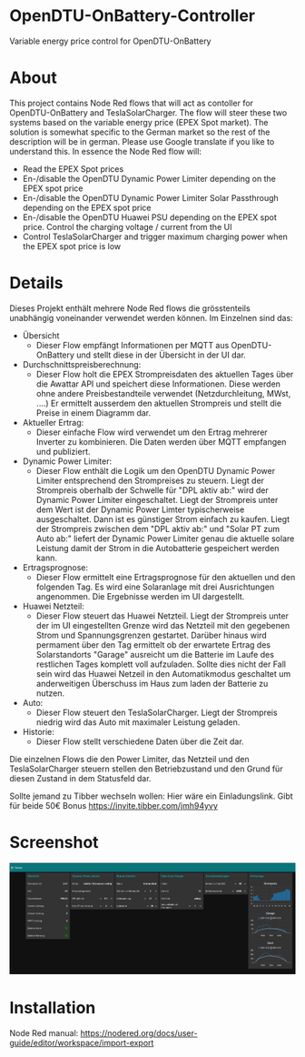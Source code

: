 OpenDTU-OnBattery-Controller
============================

Variable energy price control for OpenDTU-OnBattery 

# About

This project contains Node Red flows that will act as contoller for OpenDTU-OnBattery and TeslaSolarCharger. The flow will steer these two systems based on the variable energy price (EPEX Spot market). 
The solution is somewhat specific to the German market so the rest of the description will be in german. Please use Google translate if you like to understand this. In essence the Node Red flow will:

* Read the EPEX Spot prices
* En-/disable the OpenDTU Dynamic Power Limiter depending on the EPEX spot price
* En-/disable the OpenDTU Dynamic Power Limiter Solar Passthrough depending on the EPEX spot price
* En-/disable the OpenDTU Huawei PSU depending on the EPEX spot price. Control the charging voltage / current from the UI
* Control TeslaSolarCharger and trigger maximum charging power when the EPEX spot price is low

# Details

Dieses Projekt enthält mehrere Node Red flows die grösstenteils unabhängig voneinander verwendet werden können. Im Einzelnen sind das:

* Übersicht
  * Dieser Flow empfängt Informationen per MQTT aus OpenDTU-OnBattery und stellt diese in der Übersicht in der UI dar.
* Durchschnittspreisberechnung: 
  * Dieser Flow holt die EPEX Strompreisdaten des aktuellen Tages über die Awattar API und speichert diese Informationen. Diese werden ohne andere Preisbestandteile verwendet (Netzdurchleitung, MWst, ....)
  Er ermittelt ausserdem den aktuellen Strompreis und stellt die Preise in einem Diagramm dar.
* Aktueller Ertrag:
  * Dieser einfache Flow wird verwendet um den Ertrag mehrerer Inverter zu kombinieren. Die Daten werden über MQTT empfangen und publiziert.
* Dynamic Power Limiter:
  * Dieser Flow enthält die Logik um den OpenDTU Dynamic Power Limiter entsprechend den Strompreises zu steuern. 
  Liegt der Strompreis oberhalb der Schwelle für "DPL aktiv ab:" wird der Dynamic Power Limiter eingeschaltet. 
  Liegt der Strompreis unter dem Wert ist der Dynamic Power Limter typischerweise ausgeschaltet. Dann ist es günstiger Strom einfach zu kaufen.
  Liegt der Strompreis zwischen dem "DPL aktiv ab:" und "Solar PT zum Auto ab:" liefert der Dynamic Power Limiter genau die aktuelle solare Leistung damit der Strom in die Autobatterie gespeichert werden kann.
* Ertragsprognose:
  * Dieser Flow ermittelt eine Ertragsprognose für den aktuellen und den folgenden Tag. 
  Es wird eine Solaranlage mit drei Ausrichtungen angenommen. Die Ergebnisse werden im UI dargestellt.
* Huawei Netzteil:
  * Dieser Flow steuert das Huawei Netzteil. 
  Liegt der Strompreis unter der im UI eingestellten Grenze wird das Netzteil mit den gegebenen Strom und Spannungsgrenzen gestartet.
  Darüber hinaus wird permament über den Tag ermittelt ob der erwartete Ertrag des Solarstandorts "Garage" ausreicht um die Batterie im Laufe des restlichen Tages komplett voll aufzuladen.
  Sollte dies nicht der Fall sein wird das Huawei Netzeil in den Automatikmodus geschaltet um anderweitigen Überschuss im Haus zum laden der Batterie zu nutzen.
* Auto:
  * Dieser Flow steuert den TeslaSolarCharger. Liegt der Strompreis niedrig wird das Auto mit maximaler Leistung geladen.
* Historie:
  * Dieser Flow stellt verschiedene Daten über die Zeit dar.

Die einzelnen Flows die den Power Limiter, das Netzteil und den TeslaSolarCharger steuern stellen den Betriebzustand und den Grund für diesen Zustand in dem Statusfeld dar.

Sollte jemand zu Tibber wechseln wollen: Hier wäre ein Einladungslink. Gibt für beide 50€ Bonus https://invite.tibber.com/jmh94yvy

# Screenshot

![Screenshot](Screenshot.png)

# Installation 

Node Red manual: https://nodered.org/docs/user-guide/editor/workspace/import-export
